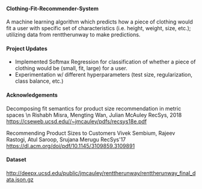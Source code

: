 #### Clothing-Fit-Recommender-System ####
A machine learning algorithm which predicts how a piece of clothing would fit a user with specific set of characteristics (i.e. height, weight, size, etc.); utilizing data from renttherunway to make predictions.

#### Project Updates ####
- Implemented Softmax Regression for classification of whether a piece of clothing would be (small, fit, large) for a user.
- Experimentation w/ different hyperparameters (test size, regularization, class balance, etc.)

#### Acknowledgements ####
Decomposing fit semantics for product size recommendation in metric spaces \n
Rishabh Misra, Mengting Wan, Julian McAuley
RecSys, 2018
https://cseweb.ucsd.edu//~jmcauley/pdfs/recsys18e.pdf

Recommending Product Sizes to Customers
Vivek Sembium, Rajeev Rastogi, Atul Saroop, Srujana Merugu
RecSys'17
https://dl.acm.org/doi/pdf/10.1145/3109859.3109891

#### Dataset ####
http://deepx.ucsd.edu/public/jmcauley/renttherunway/renttherunway_final_data.json.gz
